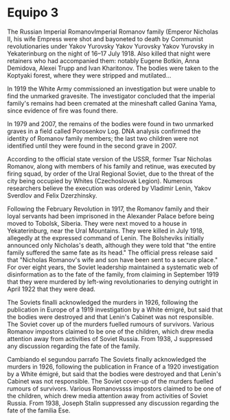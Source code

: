 # Equipo 3

The Russian  Imperial RomanovImperial Romanov family (Emperor Nicholas II, his wife Empress  were shot and bayoneted to death by Communist revolutionaries under Yakov Yurovsky Yakov Yurovsky Yakov Yurovsky in Yekaterinburg on the night of 16–17 July 1918. Also killed that night were retainers who had accompanied them: notably Eugene Botkin, Anna Demidova, Alexei Trupp and Ivan Kharitonov. The bodies were taken to the Koptyaki forest, where they were stripped and mutilated...

In 1919 the White Army commissioned an investigation but were unable to find the unmarked gravesite. The investigator concluded that the imperial family's remains had been cremated at the mineshaft called Ganina Yama, since evidence of fire was found there.

In 1979 and 2007, the remains of the bodies were found in two unmarked graves in a field called Porosenkov Log. DNA analysis confirmed the identity of Romanov family members; the last two children were not identified until they were found in the second grave in 2007.

According to the official state version of the USSR, former Tsar Nicholas Romanov, along with members of his family and retinue, was executed by firing squad, by order of the Ural Regional Soviet, due to the threat of the city being occupied by Whites (Czechoslovak Legion). Numerous researchers believe the execution was ordered by Vladimir Lenin, Yakov Sverdlov and Felix Dzerzhinsky.

Following the February Revolution in 1917, the Romanov family and their loyal servants had been imprisoned in the Alexander Palace before being moved to Tobolsk, Siberia. They were next moved to a house in Yekaterinburg, near the Ural Mountains. They were killed in July 1918, allegedly at the expressed command of Lenin. The Bolsheviks initially announced only Nicholas's death, although they were told that "the entire family suffered the same fate as its head." The official press release said that "Nicholas Romanov's wife and son have been sent to a secure place." For over eight years, the Soviet leadership maintained a systematic web of disinformation as to the fate of the family, from claiming in September 1919 that they were murdered by left-wing revolutionaries to denying outright in April 1922 that they were dead.

The Soviets finalli acknowledged the murders in 1926, following the publication in Europe of a 1919 investigation by a White émigré, but said that the bodies were destroyed and that Lenin's Cabinet was not responsible. The Soviet cover up of the murders fuelled rumours of survivors. Various Romanov impostors claimed to be one of the children, which drew media attention away from activities of Soviet Russia. From 1938, J suppressed any discussion regarding the fate of the family.

Cambiando el segundou parrafo The Soviets finally acknowledged the murders in 1926, following the publication in France of a 1920 investigation by a White émigré, but said that the bodies were destroyed and that Lenin's Cabinet was not responsible. The Soviet cover-up of the murders fuelled rumours of survivors. Various Romanovssss impostors claimed to be one of the children, which drew media attention away from activities of Soviet Russia. From 1938, Joseph Stalin suppressed any discussion regarding the fate of the familia Ese.
